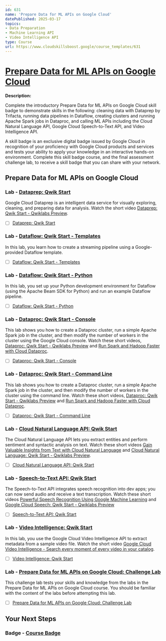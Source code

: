 ```yaml
---
id: 631
name: 'Prepare Data for ML APIs on Google Cloud'
datePublished: 2025-03-17
topics:
- Data Preparation
- Machine Learning API
- Video Intelligence API
type: Course
url: https://www.cloudskillsboost.google/course_templates/631
---
```


# [Prepare Data for ML APIs on Google Cloud](https://www.cloudskillsboost.google/course_templates/631)

**Description:**

Complete the introductory Prepare Data for ML APIs on Google Cloud skill badge to demonstrate skills in the following: cleaning data with Dataprep by Trifacta, running data pipelines in Dataflow, creating clusters and running Apache Spark jobs in Dataproc, and calling ML APIs including the Cloud Natural Language API, Google Cloud Speech-to-Text API, and Video Intelligence API.

A skill badge is an exclusive digital badge issued by Google Cloud in recognition of your proficiency with Google Cloud products and services and tests your ability to apply your knowledge in an interactive hands-on environment. Complete this skill badge course, and the final assessment challenge lab, to receive a skill badge that you can share with your network.

## Prepare Data for ML APIs on Google Cloud

### Lab - [Dataprep: Qwik Start](https://www.cloudskillsboost.google/course_templates/631/labs/526863)

Google Cloud Dataprep is an intelligent data service for visually exploring, cleaning, and preparing data for analysis. Watch the short video <A HREF="https://youtu.be/K3K9X9VaThE">Dataprep: Qwik Start - Qwiklabs Preview</A>.

- [ ] [Dataprep: Qwik Start](../labs/Dataprep-Qwik-Start.md)

### Lab - [Dataflow: Qwik Start - Templates](https://www.cloudskillsboost.google/course_templates/631/labs/526864)

In this lab, you learn how to create a streaming pipeline using a Google-provided Dataflow template.

- [ ] [Dataflow: Qwik Start - Templates](../labs/Dataflow-Qwik-Start-Templates.md)

### Lab - [Dataflow: Qwik Start - Python](https://www.cloudskillsboost.google/course_templates/631/labs/526865)

In this lab, you set up your Python development environment for Dataflow (using the Apache Beam SDK for Python) and run an example Dataflow pipeline.

- [ ] [Dataflow: Qwik Start - Python](../labs/Dataflow-Qwik-Start-Python.md)

### Lab - [Dataproc: Qwik Start - Console](https://www.cloudskillsboost.google/course_templates/631/labs/526866)

This lab shows you how to create a Dataproc cluster, run a simple Apache Spark job in the cluster, and then modify the number of workers in the cluster using the Google Cloud console. Watch these short videos, <A HREF="https://youtu.be/h1LvACJWjKc">Dataproc: Qwik Start - Qwiklabs Preview</A> and <A HREF="https://youtu.be/UOX9G6ArJRc">Run Spark and Hadoop Faster with Cloud Dataproc</A>.

- [ ] [Dataproc: Qwik Start - Console](../labs/Dataproc-Qwik-Start-Console.md)

### Lab - [Dataproc: Qwik Start - Command Line](https://www.cloudskillsboost.google/course_templates/631/labs/526867)

This lab shows you how to create a Dataproc cluster, run a simple Apache Spark job in the cluster, and then modify the number of workers in the cluster using the command line. Watch these short videos, <A HREF="https://youtu.be/h1LvACJWjKc">Dataproc: Qwik Start - Qwiklabs Preview</A> and <A HREF="https://youtu.be/UOX9G6ArJRc">Run Spark and Hadoop Faster with Cloud Dataproc</A>.

- [ ] [Dataproc: Qwik Start - Command Line](../labs/Dataproc-Qwik-Start-Command-Line.md)

### Lab - [Cloud Natural Language API: Qwik Start](https://www.cloudskillsboost.google/course_templates/631/labs/526868)

The Cloud Natural Language API lets you extract entities and perform sentiment and syntactic analysis on text. Watch these short videos <A HREF="https://youtu.be/3iOtK0sRNMI">Gain Valuable Insights from Text with Cloud Natural Language</A> and <A HREF="https://youtu.be/Bl96IyJqKQQ">Cloud Natural Language: Qwik Start - Qwiklabs Preview</A>.

- [ ] [Cloud Natural Language API: Qwik Start](../labs/Cloud-Natural-Language-API-Qwik-Start.md)

### Lab - [Speech-to-Text API: Qwik Start](https://www.cloudskillsboost.google/course_templates/631/labs/526869)

The Speech-to-Text API integrates speech recognition into dev apps; you can now send audio and receive a text transcription. Watch these short videos <A HREF="https://youtu.be/k9xLdXNriEo"> Powerful Speech Recognition Using Google Machine Learning</A> and <A HREF="https://youtu.be/7_f7XKbUjK4"> Google Cloud Speech: Qwik Start - Qwiklabs Preview</A>

- [ ] [Speech-to-Text API: Qwik Start](../labs/Speech-to-Text-API-Qwik-Start.md)

### Lab - [Video Intelligence: Qwik Start](https://www.cloudskillsboost.google/course_templates/631/labs/526870)

In this lab, you use the Google Cloud Video Intelligence API to extract metadata from a sample video file. Watch the short video <a HREF="https://youtu.be/Z2eOfK2rzbs">Google Cloud Video Intelligence - Search every moment of every video in your catalog</a>.

- [ ] [Video Intelligence: Qwik Start](../labs/Video-Intelligence-Qwik-Start.md)

### Lab - [Prepare Data for ML APIs on Google Cloud: Challenge Lab](https://www.cloudskillsboost.google/course_templates/631/labs/526871)

This challenge lab tests your skills and knowledge from the labs in the Prepare Data for ML APIs on Google Cloud course.  You should be familiar with the content of the labs before attempting this lab.

- [ ] [Prepare Data for ML APIs on Google Cloud: Challenge Lab](../labs/Prepare-Data-for-ML-APIs-on-Google-Cloud-Challenge-Lab.md)

## Your Next Steps

### Badge - [Course Badge](https://www.cloudskillsboost.googleNone)
